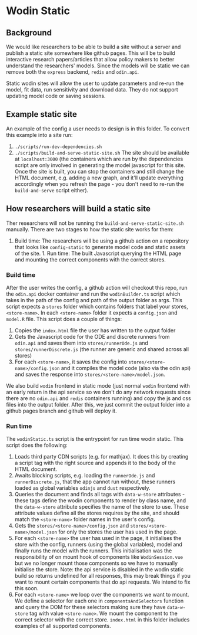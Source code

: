 # Wodin Static

## Background

We would like researchers to be able to build a site without a server and publish a static site somewhere like github pages. This will be to build interactive research papers/articles that allow policy makers to better understand the researchers' models. Since the models will be static we can remove both the `express` backend, `redis` and `odin.api`.

Static wodin sites will allow the user to update parameters and re-run the model, fit data, run sensitivity and download data. They do not support updating model code or saving sessions. 

## Example static site

An example of the config a user needs to design is in this folder. To convert this example into a site run:
1. `./scripts/run-dev-dependencies.sh`
1. `./scripts/build-and-serve-static-site.sh`
The site should be available at `localhost:3000` (the containers which are run by the dependencies script are only involved in generating the model javascript for this site. Once the site is built, you can stop the containers and still change the HTML document, e.g. adding a new graph, and it'll update everything accordingly when you refresh the page - you don't need to re-run the `build-and-serve` script either).

## How researchers will build a static site

Ther researchers will not be running the `build-and-serve-static-site.sh` manually. There are two stages to how the static site works for them:

1. Build time: The researchers will be using a github action on a repository that looks like `config-static` to generate model code and static assets of the site. 1. Run time: The built Javascript querying the HTML page and mounting the correct components with the correct stores.

### Build time

After the user writes the config, a github action will checkout this repo, run the `odin.api` docker container and run the `wodinBuilder.ts` script which takes in the path of the config and path of the output folder as args. This script expects a `stores` folder which contains folders that label your stores, `<store-name>`. In each `<store-name>` folder it expects a `config.json` and `model.R` file. This script does a couple of things:
1. Copies the `index.html` file the user has written to the output folder
1. Gets the Javascript code for the ODE and discrete runners from `odin.api` and saves them into `stores/runnerOde.js` and `stores/runnerDiscrete.js` (the runner are generic and shared across all stores)
1. For each `<store-name>`, it saves the config into `stores/<store-name>/config.json` and it compiles the model code (also via the odin api) and saves the response into `stores/<store-name>/model.json`.

We also build `wodin` frontend in static mode (just normal `wodin` frontend with an early return in the api service so we don't do any network requests since there are no `odin.api` and `redis` containers running) and copy the js and css files into the output folder. After this, we just commit the output folder into a github pages branch and github will deploy it.

### Run time

The `wodinStatic.ts` script is the entrypoint for run time wodin static. This script does the following:
1. Loads third party CDN scripts (e.g. for mathjax). It does this by creating a script tag with the right source and appends it to the body of the HTML document.
1. Awaits blocking scripts, e.g. loading the `runnerOde.js` and `runnerDiscrete.js`, that the app cannot run without, these runners loaded as global variables `odinjs` and `dust` respectively.
1. Queries the document and finds all tags with `data-w-store` attributes - these tags define the wodin components to render by class name, and the `data-w-store` attribute specifies the name of the store to use. These attribute values define all the stores requires by the site, and should match the `<store-name>` folder names in the user's config.
1. Gets the `stores/<store-name>/config.json` and `stores/<store-name>/model.json` for only the stores the user has used in the page.
1. For each `<store-name>` the user has used in the page, it initialises the store with the config, runners (using the global variables), model and finally runs the model with the runners. This initialisation was the responsibility of on mount hook of components like `WodinSession.vue` but we no longer mount those components so we have to manually initialise the store. Note: the api service is disabled in the wodin static build so returns undefined for all responses, this may break things if you want to mount certain components that do api requests. We intend to fix this soon.
1. For each `<store-name>` we loop over the components we want to mount. We define a selector for each one in `componentsAndSelectors` function and query the DOM for these selectors making sure they have `data-w-store` tag with value `<store-name>`. We mount the component to the correct selector with the correct store. `index.html` in this folder includes examples of all supported components.

